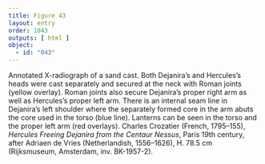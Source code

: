 ```yaml
---
title: Figure 43
layout: entry
order: 1043
outputs: [ html ]
object:
  - id: "043"
---
```


Annotated X-radiograph of a sand cast. Both Dejanira’s and Hercules’s heads were cast separately and secured at the neck with Roman joints (yellow overlay). Roman joints also secure Dejanira’s proper right arm as well as Hercules’s proper left arm. There is an internal seam line in Dejanira’s left shoulder where the separately formed core in the arm abuts the core used in the torso (blue line). Lanterns can be seen in the torso and the proper left arm (red overlays). Charles Crozatier (French, 1795–155), *Hercules Freeing Dejanira from the Centaur Nessus*, Paris 19th century, after Adriaen de Vries (Netherlandish, 1556–1626), H. 78.5 cm (Rijksmuseum, Amsterdam, inv. BK-1957-2).
